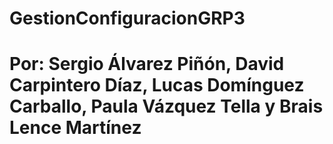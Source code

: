 # GestionConfiguracionGRP3
# Por: Sergio Álvarez Piñón, David Carpintero Díaz, Lucas Domínguez Carballo, Paula Vázquez Tella y Brais Lence Martínez
